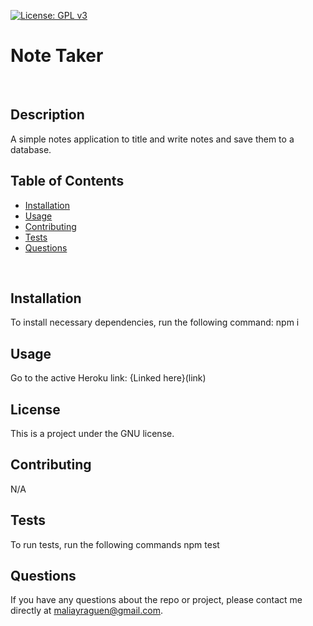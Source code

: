 [![License: GPL v3](https://img.shields.io/badge/License-GPLv3-blue.svg)](https://www.gnu.org/licenses/gpl-3.0)
  <br>

  # Note Taker
  <br>

  ## Description
  A simple notes application to title and write notes and save them to a database.
  <br>
  
  ## Table of Contents
  * [Installation](#installation)
  * [Usage](#usage)
  * [Contributing](#contributing)
  * [Tests](#tests)
  * [Questions](#questions)
  <br>
  
  ## Installation
  To install necessary dependencies, run the following command:
  npm i
  <br>
  
  ## Usage
 Go to the active Heroku link: {Linked here}(link) 
  <br>
  
  ## License
  This is a project under the GNU license.
  <br>
  
  ## Contributing
  N/A
  <br>

  ## Tests
  To run tests, run the following commands
  npm test
  <br>
  
  ## Questions
  If you have any questions about the repo or project, please contact me directly at maliayraguen@gmail.com.
